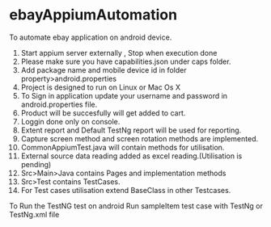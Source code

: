 # ebayAppiumAutomation
To automate ebay application on android device.
1. Start appium server externally , Stop when execution done
2. Please make sure you have capabilities.json under caps folder.
3. Add package name and mobile device id in folder property>android.properties
4. Project is designed to run on Linux or Mac Os X
5. To Sign in application update your username and password in android.properties file.
6. Product will be succesfully will get added to cart.
7. Loggin done only on console.
8. Extent report and Default TestNg report will be used for reporting.
9. Capture screen method and screen rotation methods are implemented.
10. CommonAppiumTest.java will contain methods for utilisation.
11. External source data reading added as excel reading.(Utilisation is pending)
12. Src>Main>Java contains Pages and implementation methods
13. Src>Test contains TestCases.
14. For Test cases utilisation extend BaseClass in other Testcases.


To Run the TestNG test on android
Run sampleItem test case with TestNg or TestNg.xml file
